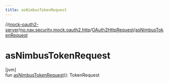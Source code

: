 ```yaml
---
title: asNimbusTokenRequest
---
```

//[mock-oauth2-server](../../../index.html)/[no.nav.security.mock.oauth2.http](../index.html)/[OAuth2HttpRequest](index.html)/[asNimbusTokenRequest](as-nimbus-token-request.html)



# asNimbusTokenRequest



[jvm]\
fun [asNimbusTokenRequest](as-nimbus-token-request.html)(): TokenRequest




